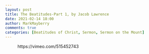 ```yaml
---
layout: post
title: The Beatitudes-Part 1, by Jacob Lawrence
date: 2021-02-14 18:00
author: MarkMayberry
comments: true
categories: [Beatitudes of Christ, Sermon, Sermon on the Mount]
---
```

<!-- wp:embed {"url":"https://vimeo.com/515452743","type":"video","providerNameSlug":"vimeo","responsive":true,"className":"wp-embed-aspect-4-3 wp-has-aspect-ratio"} -->
<figure class="wp-block-embed is-type-video is-provider-vimeo wp-block-embed-vimeo wp-embed-aspect-4-3 wp-has-aspect-ratio"><div class="wp-block-embed__wrapper">
https://vimeo.com/515452743
</div></figure>
<!-- /wp:embed -->
